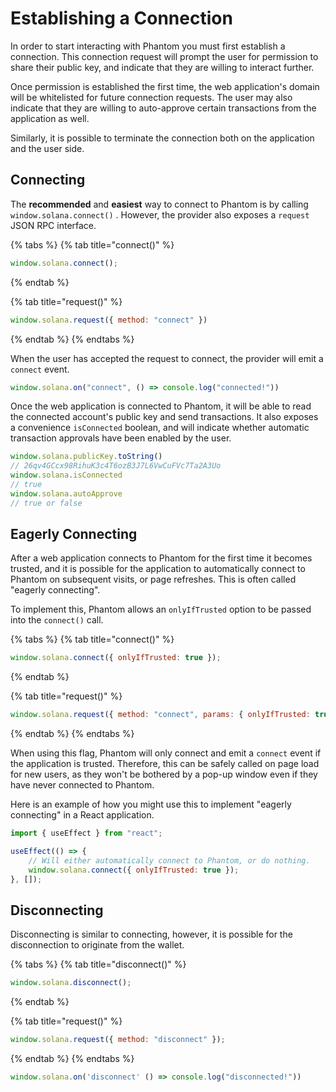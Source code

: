 # Establishing a Connection

In order to start interacting with Phantom you must first establish a connection. This connection request will prompt the user for permission to share their public key, and indicate that they are willing to interact further. 

Once permission is established the first time, the web application's domain will be whitelisted for future connection requests. The user may also indicate that they are willing to auto-approve certain transactions from the application as well.

Similarly, it is possible to terminate the connection both on the application and the user side.

## Connecting

The **recommended** and **easiest** way to connect to Phantom is by calling `window.solana.connect()` . However, the provider also exposes a `request` JSON RPC interface.

{% tabs %}
{% tab title="connect\(\)" %}
```javascript
window.solana.connect();
```
{% endtab %}

{% tab title="request\(\)" %}
```javascript
window.solana.request({ method: "connect" })
```
{% endtab %}
{% endtabs %}

When the user has accepted the request to connect, the provider will emit a `connect` event.

```javascript
window.solana.on("connect", () => console.log("connected!"))
```

Once the web application is connected to Phantom, it will be able to read the connected account's public key and send transactions. It also exposes a convenience `isConnected` boolean, and will indicate whether automatic transaction approvals have been enabled by the user.

```javascript
window.solana.publicKey.toString()
// 26qv4GCcx98RihuK3c4T6ozB3J7L6VwCuFVc7Ta2A3Uo 
window.solana.isConnected
// true
window.solana.autoApprove
// true or false
```

## Eagerly Connecting

After a web application connects to Phantom for the first time it becomes trusted, and it is possible for the application to automatically connect to Phantom on subsequent visits, or page refreshes. This is often called "eagerly connecting".

To implement this, Phantom allows an `onlyIfTrusted` option to be passed into the `connect()` call. 

{% tabs %}
{% tab title="connect\(\)" %}
```javascript
window.solana.connect({ onlyIfTrusted: true });
```
{% endtab %}

{% tab title="request\(\)" %}
```javascript
window.solana.request({ method: "connect", params: { onlyIfTrusted: true }});
```
{% endtab %}
{% endtabs %}

When using this flag, Phantom will only connect and emit a `connect` event if the application is trusted. Therefore, this can be safely called on page load for new users, as they won't be bothered by a pop-up window even if they have never connected to Phantom.

Here is an example of how you might use this to implement "eagerly connecting" in a React application.

```javascript
import { useEffect } from "react";

useEffect(() => {
    // Will either automatically connect to Phantom, or do nothing.
    window.solana.connect({ onlyIfTrusted: true });
}, []);
```

## Disconnecting

Disconnecting is similar to connecting, however, it is possible for the disconnection to originate from the wallet.

{% tabs %}
{% tab title="disconnect\(\)" %}
```javascript
window.solana.disconnect();
```
{% endtab %}

{% tab title="request\(\)" %}
```javascript
window.solana.request({ method: "disconnect" });
```
{% endtab %}
{% endtabs %}

```javascript
window.solana.on('disconnect' () => console.log("disconnected!"))
```



